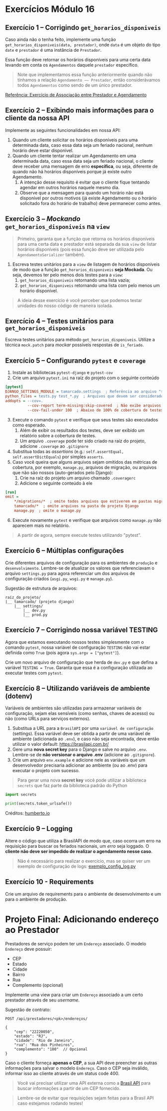 # Exercícios Módulo 16

## Exercício 1 – Corrigindo `get_horarios_disponiveis`

Caso ainda não o tenha feito, implemente uma função `get_horarios_disponiveis(data, prestador)`, onde `data` é um objeto do tipo `date` e `prestador` é uma instância de `Prestador`.

Essa função deve retornar os horários disponíveis para uma certa data levando em conta os `Agendamentos` daquele `prestador` específico.

> Note que implementamos essa função anteriormente quando não tínhamos a relação `Agendamento –– Prestador`, então considerávamos todos `Agendamentos` como sendo de um único prestador.


[Referência: Exercício de Associação entre Prestador e Agendamento](https://github.com/CodarMe/curso-python/blob/main/material/modulo_15/exercicios.md#exerc%C3%ADcio-6--associa%C3%A7%C3%A3o-entre-usu%C3%A1rio-prestador-e-agendamento)


## Exercício 2 – Exibindo mais informações para o cliente da nossa API

Implemente as seguintes funcionalidades em nossa API:

1. Quando um cliente solicitar os horários disponíveis para uma determinada data, caso essa data seja um feriado nacional, nenhum horário deve estar disponível.
2. Quando um cliente tentar realizar um Agendamento em uma determinada data, caso essa data seja um feriado nacional, o cliente deve receber uma mensagem de erro **específica**, ou seja, diferente de quando não há horários disponíveis porque já existe outro Agendamento.
   1. A intenção desse requisito é evitar que o cliente fique tentando agendar em outros horários naquele mesmo dia.
   2. Observe que a mensagem para quando um horário não está disponível por outros motivos (já existe Agendamento ou o horário solicitado fora do horário de trabalho) deve permanecer como antes.


## Exercício 3 – *Mockando* `get_horarios_disponiveis` na `view`

> Primeiro, garanta que a função que retorna os horários disponíveis para uma certa data e prestador está separada da sua `view` de listar horários disponíveis (pois essa função deve ser utilizada pelo `AgendamentoSerializer` também).

1. Escreva testes unitários para a `view` de listagem de horários disponíveis de modo que a função `get_horarios_disponiveis` **seja Mockada**. Ou seja, devemos ter pelo menos dois testes para a `view`:
   1. `get_horarios_disponiveis` retornando uma lista vazia;
   2. `get_horarios_disponiveis` retornando uma lista com pelo menos um horário disponível.

> A ideia desse exercício é você perceber que podemos testar unidades do nosso código de maneira isolada.


## Exercício 4 – Testes unitários para `get_horarios_disponiveis`

Escreva testes unitários para método `get_horarios_disponiveis`. Utilize a técnica `mock.patch` para *mockar* possíveis respostas de `is_feriado`.


## Exercício 5 – Configurando `pytest` e `coverage`

1. Instale as bibliotecas `pytest-django` e `pytest-cov`
2. Crie um arquivo `pytest.ini` na raíz do projeto com o seguinte conteúdo

```ini
[pytest]
DJANGO_SETTINGS_MODULE = tamarcado.settings  ; Referência ao arquivo "settings.py" do projeto Django
python_files = tests.py test_*.py  ; Arquivos que devem ser considerados arquivos de teste ("Test Discovery")
addopts = --cov=.
          --cov-report term-missing:skip-covered  ; Não exibe arquivos com 100% de cobertura de testes
          --cov-fail-under 100  ; Abaixo de 100% de cobertura de testes é considerado falha
```

3. Execute o comando `pytest` e verifique que seus testes são executados como esperado.
    1. Além de exibir os resultados dos testes, deve ser exibido um relatório sobre a cobertura de testes.
    2. Um arquivo `.coverage` pode ter sido criado na raíz do projeto, adicione `.coverage` ao `.gitignore`
4. Substitua todas as *assertions* (e.g.: `self.assertEqual, self.assertDictEquals`) por simples `asserts`.
5. Caso você queira que alguns arquivos sejam omitidos das métricas de cobertura, por exemplo, `manage.py`, arquivos de migração, ou arquivos que não são nossos (auto-gerados pelo Django):
    1. Crie na raíz do projeto um arquivo chamado `.coveragerc`
    2. Adicione o seguinte conteúdo à ele
```ini
[run]
omit = 
    */migrations/*  ; omite todos arquivos que estiverem em pastas migrations/
    tamarcado/*  ; omite arquivos na pasta do projeto Django
    manage.py  ; omite o manage.py
```
6. Execute novamente `pytest` e verifique que arquivos como `manage.py` não aparecem mais no relatório.

> A partir de agora, sempre execute testes utilizando "pytest".


## Exercício 6 – Múltiplas configurações

Crie diferentes arquivos de configuração para os ambientes de `produção` e `desenvolvimento`. Lembre-se de atualizar os valores que referenciavam o arquivo `settings.py` para agora referenciar um dos arquivos de configuração criados (`asgi.py`, `wsgi.py` e `manage.py`).

Sugestão de estrutura de arquivos:

```
raíz_do_projeto/
|__ tamarcado/ (projeto django)
    |__ settings/
        |__ dev.py
        |__ prod.py
```


## Exercício 7 – Corrigindo nossa variável TESTING

Agora que estamos executando nossos testes simplesmente com o comando `pytest`, nossa variável de configuração `TESTING` não vai estar definida como `True` (pois agora `sys.argv = ["pytest"]`).

Crie um novo arquivo de configuração que herda de `dev.py` e que defina a variável `TESTING = True`. Garanta que essa é a configuração utilizada ao executar testes com `pytest`.


## Exercício 8 – Utilizando variáveis de ambiente (dotenv)

Variáveis de ambientes são utilizadas para armazenar variáveis de configuração, sejam elas sensíveis (como senhas, chaves de acesso) ou não (como URLs para serviços externos).

1. Substitua a URL para a `BrasilAPI` por uma `variável de configuração` (settings). Essa variável deve ser obtida a partir de uma variável de ambiente (adicionada ao `.env`), e caso não seja encontrada, deve então utilizar o valor default: https://brasilapi.com.br/
2. Gere uma **nova secret key** para o Django e salve no arquivo `.env`. Lembre-se de **não versionar o arquivo .env** (adicione ao `.gitignore`).
3. Crie um arquivo `env.example` e adicione nele as variáveis que um desenvolvedor precisaria adicionar ao ambiente (ou ao .env) para executar o projeto com sucesso.

> Para gerar uma nova **secret key** você pode utilizar a biblioteca `secrets` que faz parte da biblioteca padrão do Python

```python
import secrets

print(secrets.token_urlsafe())
```
Créditos: [humberto.io](https://humberto.io/pt-br/blog/tldr-gerando-secret-key-para-o-django/)


## Exercício 9 – Logging

Altere o código que utiliza a BrasilAPI de modo que, caso ocorra um erro na requisição para buscar os feriados nacionais, um *erro* seja loggado. O **cliente não deve ser impedido de realizar o agendamento nesse caso**.

> Não é necessário para realizar o exercício, mas se quiser ver um exemplo de configuração de logs: [exemplo_config_log.py](./exemplo_config_log.py)


## Exercício 10 - Requirements

Crie um arquivo de requirements para o ambiente de desenvolvimento e um para o ambiente de produção.


# Projeto Final: Adicionando endereço ao Prestador

Prestadores de serviço podem ter um `Endereço` associado. O modelo `Endereço` deve possuir:
- CEP
- Estado
- Cidade
- Bairro
- Rua
- Complemento (opcional)

Implemente uma view para criar um `Endereço` associado a um certo prestador através de seu *username*.

Sugestão de contrato:
```
POST /api/prestadores/<pk>/endereços/

{
    "cep": "22220050",
    "estado": "RJ",
    "cidade": "Rio de Janeiro",
    "rua": "Rua dos Pinheiros",
    "complemento": "100"  // Opcional
}
```

Caso o cliente forneça **apenas o CEP**, a sua API deve preencher as outras informações para salvar o modelo `Endereço`. Caso o CEP seja inválido, informar isso ao cliente através de um status code 400.

> Você vai precisar utilizar uma API externa como a [Brasil API](https://brasilapi.com.br/docs#tag/CEP/paths/~1cep~1v1~1{cep}/get) para buscar informações a partir de um CEP fornecido.

> Lembre-se de evitar que requisições sejam feitas para a Brasil API caso estejamos rodando testes!

